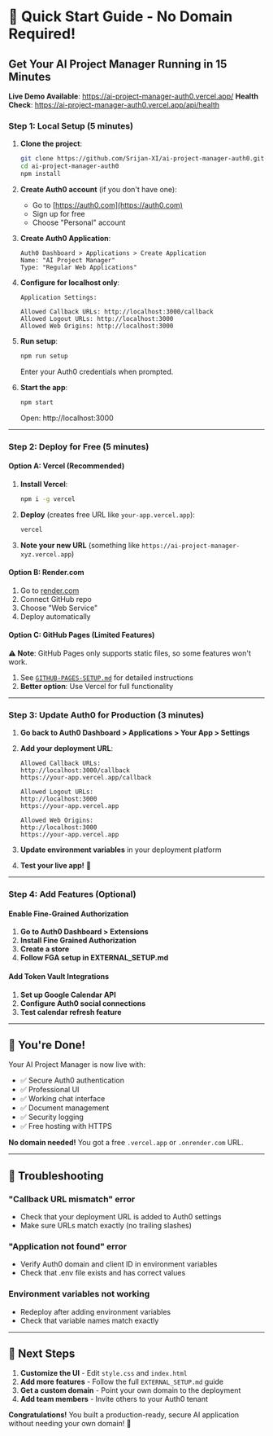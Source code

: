 # 🚀 Quick Start Guide - No Domain Required!

## Get Your AI Project Manager Running in 15 Minutes

**Live Demo Available**: https://ai-project-manager-auth0.vercel.app/
**Health Check**: https://ai-project-manager-auth0.vercel.app/api/health

### Step 1: Local Setup (5 minutes)

1. **Clone the project**:
   ```bash
   git clone https://github.com/Srijan-XI/ai-project-manager-auth0.git
   cd ai-project-manager-auth0
   npm install
   ```

2. **Create Auth0 account** (if you don't have one):
   - Go to [https://auth0.com](https://auth0.com)
   - Sign up for free
   - Choose "Personal" account

3. **Create Auth0 Application**:
   ```
   Auth0 Dashboard > Applications > Create Application
   Name: "AI Project Manager"  
   Type: "Regular Web Applications"
   ```

4. **Configure for localhost only**:
   ```
   Application Settings:
   
   Allowed Callback URLs: http://localhost:3000/callback
   Allowed Logout URLs: http://localhost:3000  
   Allowed Web Origins: http://localhost:3000
   ```

5. **Run setup**:
   ```bash
   npm run setup
   ```
   Enter your Auth0 credentials when prompted.

6. **Start the app**:
   ```bash
   npm start
   ```
   Open: http://localhost:3000

---

### Step 2: Deploy for Free (5 minutes)

#### Option A: Vercel (Recommended)

1. **Install Vercel**:
   ```bash
   npm i -g vercel
   ```

2. **Deploy** (creates free URL like `your-app.vercel.app`):
   ```bash
   vercel
   ```

3. **Note your new URL** (something like `https://ai-project-manager-xyz.vercel.app`)

#### Option B: Render.com

1. Go to [render.com](https://render.com)
2. Connect GitHub repo
3. Choose "Web Service"
4. Deploy automatically

#### Option C: GitHub Pages (Limited Features)

**⚠️ Note**: GitHub Pages only supports static files, so some features won't work.

1. See [`GITHUB-PAGES-SETUP.md`](./GITHUB-PAGES-SETUP.md) for detailed instructions
2. **Better option**: Use Vercel for full functionality

---

### Step 3: Update Auth0 for Production (3 minutes)

1. **Go back to Auth0 Dashboard > Applications > Your App > Settings**

2. **Add your deployment URL**:
   ```
   Allowed Callback URLs:
   http://localhost:3000/callback
   https://your-app.vercel.app/callback
   
   Allowed Logout URLs: 
   http://localhost:3000
   https://your-app.vercel.app
   
   Allowed Web Origins:
   http://localhost:3000  
   https://your-app.vercel.app
   ```

3. **Update environment variables** in your deployment platform

4. **Test your live app!** 🎉

---

### Step 4: Add Features (Optional)

#### Enable Fine-Grained Authorization

1. **Go to Auth0 Dashboard > Extensions**
2. **Install Fine Grained Authorization**
3. **Create a store**
4. **Follow FGA setup in EXTERNAL_SETUP.md**

#### Add Token Vault Integrations

1. **Set up Google Calendar API**
2. **Configure Auth0 social connections**
3. **Test calendar refresh feature**

---

## 🎯 You're Done!

Your AI Project Manager is now live with:
- ✅ Secure Auth0 authentication
- ✅ Professional UI
- ✅ Working chat interface  
- ✅ Document management
- ✅ Security logging
- ✅ Free hosting with HTTPS

**No domain needed!** You got a free `.vercel.app` or `.onrender.com` URL.

---

## 🔧 Troubleshooting

### "Callback URL mismatch" error
- Check that your deployment URL is added to Auth0 settings
- Make sure URLs match exactly (no trailing slashes)

### "Application not found" error  
- Verify Auth0 domain and client ID in environment variables
- Check that .env file exists and has correct values

### Environment variables not working
- Redeploy after adding environment variables
- Check that variable names match exactly

---

## 🚀 Next Steps

1. **Customize the UI** - Edit `style.css` and `index.html`
2. **Add more features** - Follow the full `EXTERNAL_SETUP.md` guide
3. **Get a custom domain** - Point your own domain to the deployment
4. **Add team members** - Invite others to your Auth0 tenant

**Congratulations!** You built a production-ready, secure AI application without needing your own domain! 🎉
